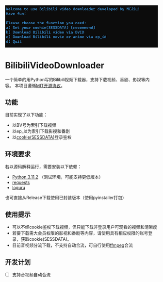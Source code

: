 ![top_img](top_img.png)
# BilibiliVideoDownloader
一个简单的用Python写的Bilibili视频下载器，支持下载视频、番剧、影视等内容。
本项目遵循[MIT开源协议](LICENSE)。
## 功能
目前实现了以下功能：
- 以BV号为索引下载视频
- 以ep_id为索引下载影视和番剧
- 以[cookie(SESSDATA)](https://www.bilibili.com/read/cv12349604)登录鉴权
## 环境要求
若以源码解释运行，需要安装以下依赖：
- [Python 3.11.2](https://www.python.org/) （测试环境，可能支持更低版本）
- [requests](https://pypi.org/project/requests/)
- [loguru](https://pypi.org/project/loguru/)

也可直接从Release下载使用已封装版本（使用pyinstaller打包）
## 使用提示
- 可以不经cookie鉴权下载视频，但只能下载非登录用户可观看的视频和清晰度
- 若要下载需大会员权限的影视和番剧等内容，请使用具有相应权限的账号登录，获取cookie(SESSDATA)。
- 目前音视频分流下载，不支持自动合流，可自行使用[ffmpeg](https://ffmpeg.org/)合流

## 开发计划
- [ ] 支持音视频自动合流